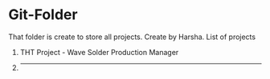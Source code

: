 # Git-Folder
That folder is create to store all projects.
Create by Harsha. 
List of projects
  1. THT Project - Wave Solder Production Manager
  2. ---
